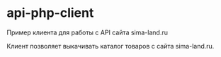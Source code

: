 # api-php-client

Пример клиента для работы с API сайта sima-land.ru

Клиент позволяет выкачивать каталог товаров с сайта sima-land.ru. 


